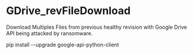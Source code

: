 # GDrive_revFileDownload
Download Multiples Files from previous healthy revision with Google Drive API being attacked by ransomware.

pip install --upgrade google-api-python-client